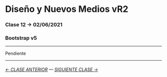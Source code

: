 # Diseño y Nuevos Medios vR2 

### Clase 12 → 02/06/2021

### Bootstrap v5

- - - - - - -

Pendiente

- - - - - - - 

###### [← CLASE ANTERIOR](https://github.com/profesorfaco/dno037-2021/tree/main/clase-11) — [SIGUIENTE CLASE →](https://github.com/profesorfaco/dno037-2021/tree/main/clase-13)

